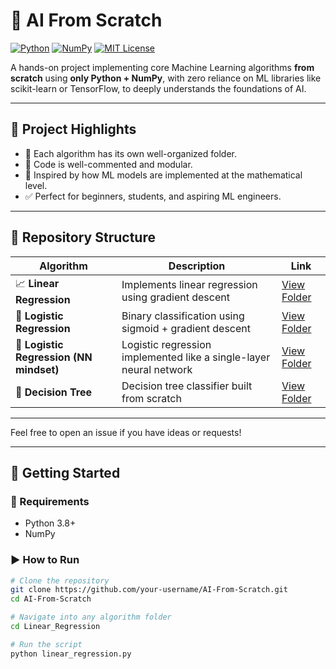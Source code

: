 # 🤖 AI From Scratch

[![Python](https://img.shields.io/badge/Python-3.8%2B-blue.svg)](https://www.python.org/)
[![NumPy](https://img.shields.io/badge/Numpy-%E2%9C%93-informational)](https://numpy.org/)
[![MIT License](https://img.shields.io/badge/License-MIT-yellow.svg)](LICENSE)

A hands-on project implementing core Machine Learning algorithms **from scratch** using **only Python + NumPy**, with zero reliance on ML libraries like scikit-learn or TensorFlow, to deeply understands the foundations of AI.

---

## 🌟 Project Highlights

- 📂 Each algorithm has its own well-organized folder.
- 📜 Code is well-commented and modular.
- 🧠 Inspired by how ML models are implemented at the mathematical level.
- ✅ Perfect for beginners, students, and aspiring ML engineers.

---

## 📁 Repository Structure

| Algorithm | Description | Link |
|----------|-------------|------|
| 📈 **Linear Regression** | Implements linear regression using gradient descent | [View Folder](./Linear%20Regression%20Using%20Gradient%20Descent) |
| 🔐 **Logistic Regression** | Binary classification using sigmoid + gradient descent | [View Folder](./Logistic%20Regression%20Using%20Gradient%20Descent) |
| 🧠 **Logistic Regression (NN mindset)** | Logistic regression implemented like a single-layer neural network | [View Folder](./Logistic_Regression_with_a_Neural_Network_mindset) |
| 🌳 **Decision Tree** | Decision tree classifier built from scratch | [View Folder](./DecisionTree_Scratch) |

---

Feel free to open an issue if you have ideas or requests!

---

## 🚀 Getting Started

### 🔧 Requirements

- Python 3.8+
- NumPy

### ▶️ How to Run

```bash
# Clone the repository
git clone https://github.com/your-username/AI-From-Scratch.git
cd AI-From-Scratch

# Navigate into any algorithm folder
cd Linear_Regression

# Run the script
python linear_regression.py
